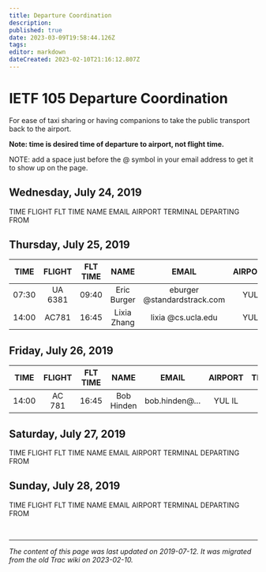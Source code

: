 ```yaml
---
title: Departure Coordination
description: 
published: true
date: 2023-03-09T19:58:44.126Z
tags: 
editor: markdown
dateCreated: 2023-02-10T21:16:12.807Z
---
```


# IETF 105 Departure Coordination
For ease of taxi sharing or having companions to take the public transport back to the airport.

**Note: time is desired time of departure to airport, not flight time.**

NOTE: add a space just before the @ symbol in your email address to get it to show up on the page.

## Wednesday, July 24, 2019

TIME	FLIGHT	FLT TIME	NAME	EMAIL	AIRPORT	TERMINAL	DEPARTING FROM
## Thursday, July 25, 2019
|  TIME |  FLIGHT | FLT TIME |     NAME    |            EMAIL            | AIRPORT | TERMINAL | DEPARTING FROM |
|:-----:|:-------:|:--------:|:-----------:|:---------------------------:|:-------:|:--------:|:--------------:|
| 07:30 | UA 6381 | 09:40    | Eric Burger | eburger @standardstrack.com | YUL     |          | Fairmont       |
| 14:00 | AC781   | 16:45    | Lixia Zhang | lixia @cs.ucla.edu          | YUL     |          | Fairmont       |
## Friday, July 26, 2019
|  TIME | FLIGHT | FLT TIME |    NAME    |     EMAIL    | AIRPORT | TERMINAL | DEPARTING FROM |
|:-----:|:------:|:--------:|:----------:|:------------:|:-------:|:--------:|:--------------:|
| 14:00 | AC 781 | 16:45    | Bob Hinden | bob.hinden@… | YUL IL  |          | Fairmont       |
## Saturday, July 27, 2019

TIME	FLIGHT	FLT TIME	NAME	EMAIL	AIRPORT	TERMINAL	DEPARTING FROM
## Sunday, July 28, 2019

TIME	FLIGHT	FLT TIME	NAME	EMAIL	AIRPORT	TERMINAL	DEPARTING FROM

&nbsp;
&nbsp;
&nbsp;

---

*The content of this page was last updated on 2019-07-12. It was migrated from the old Trac wiki on 2023-02-10.*